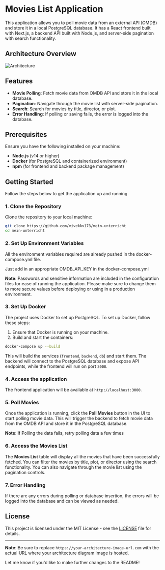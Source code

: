 # Movies List Application

This application allows you to poll movie data from an external API (OMDB) and store it in a local PostgreSQL database. It has a React frontend built with Next.js, a backend API built with Node.js, and server-side pagination with search functionality.

## Architecture Overview

![Architecture](https://your-architecture-image-url.com)

## Features

- **Movie Polling**: Fetch movie data from OMDB API and store it in the local database.
- **Pagination**: Navigate through the movie list with server-side pagination.
- **Search**: Search for movies by title, director, or plot.
- **Error Handling**: If polling or saving fails, the error is logged into the database.

## Prerequisites

Ensure you have the following installed on your machine:

- **Node.js** (v14 or higher)
- **Docker** (for PostgreSQL and containerized environment)
- **npm** (for frontend and backend package management)

## Getting Started

Follow the steps below to get the application up and running.

### 1. Clone the Repository

Clone the repository to your local machine:

```bash
git clone https://github.com/vivekkv178/mein-unterricht
cd mein-unterricht
```

### 2. Set Up Environment Variables

All the environment variables required are already pushed in the docker-compose.yml file.

Just add in an appropriate OMDB_API_KEY in the docker-compose.yml

**Note**: Passwords and sensitive information are included in the configuration files for ease of running the application. Please make sure to change them to more secure values before deploying or using in a production environment.

### 3. Set Up Docker

The project uses Docker to set up PostgreSQL. To set up Docker, follow these steps:

1. Ensure that Docker is running on your machine.
2. Build and start the containers:

```bash
docker-compose up --build
```

This will build the services (`frontend`, `backend`, `db`) and start them. The backend will connect to the PostgreSQL database and expose API endpoints, while the frontend will run on port `3000`.

### 4. Access the application

The frontend application will be available at `http://localhost:3000`.

### 5. Poll Movies

Once the application is running, click the **Poll Movies** button in the UI to start polling movie data. This will trigger the backend to fetch movie data from the OMDB API and store it in the PostgreSQL database.

**Note**: If Polling the data fails, retry polling data a few times

### 6. Access the Movies List

The **Movies List** table will display all the movies that have been successfully fetched. You can filter the movies by title, plot, or director using the search functionality. You can also navigate through the movie list using the pagination controls.

### 7. Error Handling

If there are any errors during polling or database insertion, the errors will be logged into the database and can be viewed as needed.

## License

This project is licensed under the MIT License - see the [LICENSE](LICENSE) file for details.

---

**Note**: Be sure to replace `https://your-architecture-image-url.com` with the actual URL where your architecture diagram image is hosted.

Let me know if you'd like to make further changes to the README!

